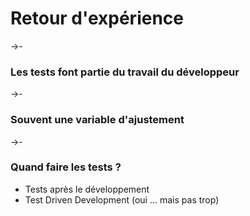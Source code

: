 # Retour d'expérience

->-

### Les tests font partie du travail du développeur

->-

### Souvent une variable d'ajustement

->-

### Quand faire les tests ?
* Tests après le développement <!-- .element: class="fragment" -->
* Test Driven Development (oui ... mais pas trop) <!-- .element: class="fragment" -->
